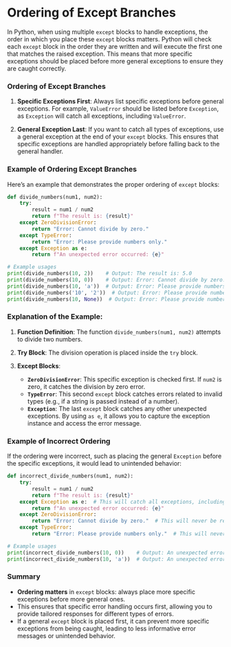 # Ordering of Except Branches
In Python, when using multiple `except` blocks to handle exceptions, the order in which you place these `except` blocks matters. Python will check each `except` block in the order they are written and will execute the first one that matches the raised exception. This means that more specific exceptions should be placed before more general exceptions to ensure they are caught correctly.

### Ordering of Except Branches

1. **Specific Exceptions First**: Always list specific exceptions before general exceptions. For example, `ValueError` should be listed before `Exception`, as `Exception` will catch all exceptions, including `ValueError`.

2. **General Exception Last**: If you want to catch all types of exceptions, use a general exception at the end of your `except` blocks. This ensures that specific exceptions are handled appropriately before falling back to the general handler.

### Example of Ordering Except Branches

Here’s an example that demonstrates the proper ordering of `except` blocks:

```python
def divide_numbers(num1, num2):
    try:
        result = num1 / num2
        return f"The result is: {result}"
    except ZeroDivisionError:
        return "Error: Cannot divide by zero."
    except TypeError:
        return "Error: Please provide numbers only."
    except Exception as e:
        return f"An unexpected error occurred: {e}"

# Example usages
print(divide_numbers(10, 2))    # Output: The result is: 5.0
print(divide_numbers(10, 0))    # Output: Error: Cannot divide by zero.
print(divide_numbers(10, 'a'))  # Output: Error: Please provide numbers only.
print(divide_numbers('10', '2'))  # Output: Error: Please provide numbers only.
print(divide_numbers(10, None))  # Output: Error: Please provide numbers only.
```

### Explanation of the Example:

1. **Function Definition**: The function `divide_numbers(num1, num2)` attempts to divide two numbers.

2. **Try Block**: The division operation is placed inside the `try` block.

3. **Except Blocks**:
   - **`ZeroDivisionError`**: This specific exception is checked first. If `num2` is zero, it catches the division by zero error.
   - **`TypeError`**: This second `except` block catches errors related to invalid types (e.g., if a string is passed instead of a number).
   - **`Exception`**: The last `except` block catches any other unexpected exceptions. By using `as e`, it allows you to capture the exception instance and access the error message.

### Example of Incorrect Ordering

If the ordering were incorrect, such as placing the general `Exception` before the specific exceptions, it would lead to unintended behavior:

```python
def incorrect_divide_numbers(num1, num2):
    try:
        result = num1 / num2
        return f"The result is: {result}"
    except Exception as e:  # This will catch all exceptions, including ZeroDivisionError and TypeError
        return f"An unexpected error occurred: {e}"
    except ZeroDivisionError:
        return "Error: Cannot divide by zero."  # This will never be reached
    except TypeError:
        return "Error: Please provide numbers only."  # This will never be reached

# Example usages
print(incorrect_divide_numbers(10, 0))    # Output: An unexpected error occurred: division by zero
print(incorrect_divide_numbers(10, 'a'))  # Output: An unexpected error occurred: unsupported operand type(s) for /: 'int' and 'str'
```

### Summary

- **Ordering matters** in `except` blocks: always place more specific exceptions before more general ones.
- This ensures that specific error handling occurs first, allowing you to provide tailored responses for different types of errors.
- If a general `except` block is placed first, it can prevent more specific exceptions from being caught, leading to less informative error messages or unintended behavior.